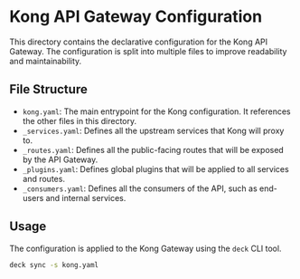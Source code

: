 # Kong API Gateway Configuration

This directory contains the declarative configuration for the Kong API Gateway. The configuration is split into multiple files to improve readability and maintainability.

## File Structure

- `kong.yaml`: The main entrypoint for the Kong configuration. It references the other files in this directory.
- `_services.yaml`: Defines all the upstream services that Kong will proxy to.
- `_routes.yaml`: Defines all the public-facing routes that will be exposed by the API Gateway.
- `_plugins.yaml`: Defines global plugins that will be applied to all services and routes.
- `_consumers.yaml`: Defines all the consumers of the API, such as end-users and internal services.

## Usage

The configuration is applied to the Kong Gateway using the `deck` CLI tool.

```bash
deck sync -s kong.yaml
``` 